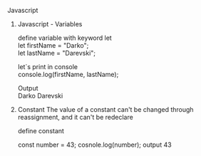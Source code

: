 Javascript
1. Javascript - Variables

    define variable with keyword let <br />
    let firstName = "Darko"; <br />
    let lastName = "Darevski"; <br />

    let`s print in console <br />
    console.log(firstName, lastName); <br />

    Output <br />
    Darko Darevski <br />
2. Constant
   The value of a constant can't be changed through reassignment, and it can't be redeclare

   define constant

   const number = 43;
   cosnole.log(number);
   output 
   43
 
